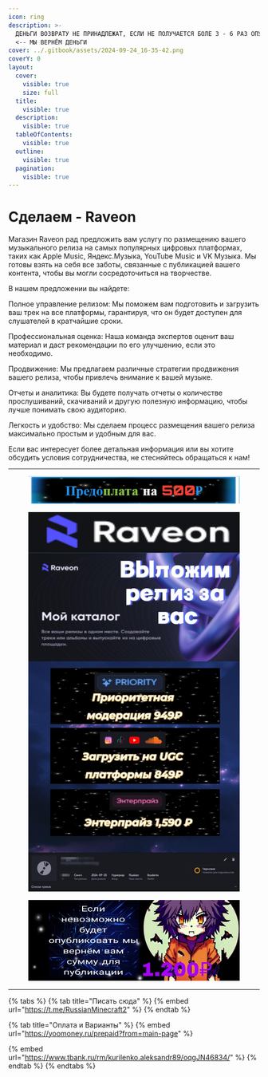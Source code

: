 ```yaml
---
icon: ring
description: >-
  ДЕНЬГИ ВОЗВРАТУ НЕ ПРИНАДЛЕЖАТ, ЕСЛИ НЕ ПОЛУЧАЕТСЯ БОЛЕ 3 - 6 РАЗ ОПУБЛИКОВАТЬ
  <-- МЫ ВЕРНЁМ ДЕНЬГИ
cover: ../.gitbook/assets/2024-09-24_16-35-42.png
coverY: 0
layout:
  cover:
    visible: true
    size: full
  title:
    visible: true
  description:
    visible: true
  tableOfContents:
    visible: true
  outline:
    visible: true
  pagination:
    visible: true
---
```


# Сделаем - Raveon

Магазин Raveon рад предложить вам услугу по размещению вашего музыкального релиза на самых популярных цифровых платформах, таких как Apple Music, Яндекс.Музыка, YouTube Music и VK Музыка. Мы готовы взять на себя все заботы, связанные с публикацией вашего контента, чтобы вы могли сосредоточиться на творчестве.

В нашем предложении вы найдете:

Полное управление релизом: Мы поможем вам подготовить и загрузить ваш трек на все платформы, гарантируя, что он будет доступен для слушателей в кратчайшие сроки.

Профессиональная оценка: Наша команда экспертов оценит ваш материал и даст рекомендации по его улучшению, если это необходимо.

Продвижение: Мы предлагаем различные стратегии продвижения вашего релиза, чтобы привлечь внимание к вашей музыке.

Отчеты и аналитика: Вы будете получать отчеты о количестве прослушиваний, скачиваний и другую полезную информацию, чтобы лучше понимать свою аудиторию.

Легкость и удобство: Мы сделаем процесс размещения вашего релиза максимально простым и удобным для вас.

Если вас интересует более детальная информация или вы хотите обсудить условия сотрудничества, не стесняйтесь обращаться к нам!

***

<figure><img src="../.gitbook/assets/Untitled Project (1).jpg" alt=""><figcaption></figcaption></figure>

<figure><img src="../.gitbook/assets/Untitled Project (3).jpg" alt=""><figcaption></figcaption></figure>

<figure><img src="../.gitbook/assets/photo_2024-09-27_18-56-04.jpg" alt=""><figcaption></figcaption></figure>

***

{% tabs %}
{% tab title="Писать сюда" %}
{% embed url="https://t.me/RussianMinecraft2" %}
{% endtab %}

{% tab title="Оплата и Варианты" %}
{% embed url="https://yoomoney.ru/prepaid?from=main-page" %}

{% embed url="https://www.tbank.ru/rm/kurilenko.aleksandr89/oqgJN46834/" %}
{% endtab %}
{% endtabs %}

